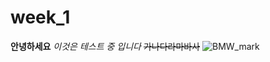 # week_1
**안녕하세요**
*이것은 테스트 중 입니다*
~~가나다라마바사~~
![BMW_mark](https://github.com/user-attachments/assets/cf9c48b7-6aac-4859-bb59-09699e2c0c24)
